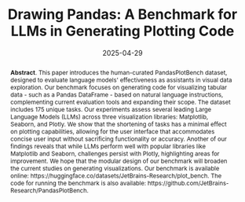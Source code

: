 ---
title: "Drawing Pandas: A Benchmark for LLMs in Generating Plotting Code"
authors: '<i>Timur Galimzyanov, Sergey Titov, Yaroslav Golubev, and Egor Bogomolov</i>'
status: "published"
collection: publications
permalink: /publications/2025-04-29-pandasplotbench
date: 2025-04-29
venue: "the proceedings of <b>MSR'25</b>"
level: "A"
paperurl: "https://doi.org/10.1109/MSR66628.2025.00083"
pdf: 'https://arxiv.org/abs/2412.02764'
data: 'https://huggingface.co/datasets/JetBrains-Research/plot_bench'
tool: 'https://github.com/JetBrains-Research/PandasPlotBench'
counter_id: 'С15'
abstract: "<p><b>Abstract</b>. This paper introduces the human-curated PandasPlotBench dataset, designed to evaluate language models' effectiveness as assistants in visual data exploration. Our benchmark focuses on generating code for visualizing tabular data - such as a Pandas DataFrame - based on natural language instructions, complementing current evaluation tools and expanding their scope. The dataset includes 175 unique tasks. Our experiments assess several leading Large Language Models (LLMs) across three visualization libraries: Matplotlib, Seaborn, and Plotly. We show that the shortening of tasks has a minimal effect on plotting capabilities, allowing for the user interface that accommodates concise user input without sacrificing functionality or accuracy. Another of our findings reveals that while LLMs perform well with popular libraries like Matplotlib and Seaborn, challenges persist with Plotly, highlighting areas for improvement. We hope that the modular design of our benchmark will broaden the current studies on generating visualizations. Our benchmark is available online: https://huggingface.co/datasets/JetBrains-Research/plot_bench. The code for running the benchmark is also available: https://github.com/JetBrains-Research/PandasPlotBench.</p>"
---